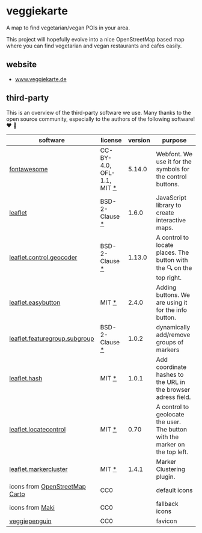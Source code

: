 # veggiekarte

A map to find vegetarian/vegan POIs in your area.

This project will hopefully evolve into a nice OpenStreetMap based map where you can find vegetarian and vegan restaurants and cafes easily.

## website
* www.veggiekarte.de

## third-party

This is an overview of the third-party software we use. Many thanks to the open source community, especially to the authors of the following software! ❤️ 🍻

|software			|license		|version	|purpose	|
|---				|---			|---		|---		|
|[fontawesome](https://github.com/FortAwesome/Font-Awesome/) | CC-BY-4.0, OFL-1.1, MIT [*](https://github.com/FortAwesome/Font-Awesome/blob/master/LICENSE.txt) | 5.14.0 | Webfont. We use it for the symbols for the control buttons. | 
|[leaflet](https://github.com/Leaflet/Leaflet/) |BSD-2-Clause [*](https://github.com/Leaflet/Leaflet/blob/master/LICENSE) | 1.6.0 | JavaScript library to create interactive maps. |
|[leaflet.control.geocoder](https://github.com/perliedman/leaflet-control-geocoder/) |BSD-2-Clause [*](https://github.com/perliedman/leaflet-control-geocoder/blob/master/LICENSE) | 1.13.0 | A control to locate places. The button with the 🔍 on the top right. |
|[leaflet.easybutton](https://github.com/CliffCloud/Leaflet.EasyButton) |MIT [*](https://github.com/CliffCloud/Leaflet.EasyButton/blob/master/LICENSE) | 2.4.0| Adding buttons. We are using it for the info button. |
|[leaflet.featuregroup.subgroup](https://github.com/ghybs/Leaflet.FeatureGroup.SubGroup) |BSD-2-Clause [*](https://github.com/ghybs/Leaflet.FeatureGroup.SubGroup/blob/master/LICENSE) | 1.0.2| dynamically add/remove groups of markers |
|[leaflet.hash](https://github.com/siimots/leaflet-hash) |MIT [*](https://github.com/siimots/leaflet-hash/blob/master/LICENSE.md) | 1.0.1 | Add coordinate hashes to the URL in the browser adress field. |
|[leaflet.locatecontrol](https://github.com/domoritz/leaflet-locatecontrol/) |MIT [*](https://github.com/domoritz/leaflet-locatecontrol/blob/gh-pages/LICENSE) | 0.70 | A control to geolocate the user. The button with the marker on the top left. |
|[leaflet.markercluster](https://github.com/Leaflet/Leaflet.markercluster/) |MIT [*](https://github.com/Leaflet/Leaflet.markercluster/blob/master/MIT-LICENCE.txt) | 1.4.1 | Marker Clustering plugin. |
|icons from [OpenStreetMap Carto](https://github.com/gravitystorm/openstreetmap-carto) | CC0 | | default icons |
|icons from [Maki](https://labs.mapbox.com/maki-icons/) | CC0 | | fallback icons |
|[veggiepenguin](https://openclipart.org/detail/189178/veggiepenguin) | CC0 | | favicon |
